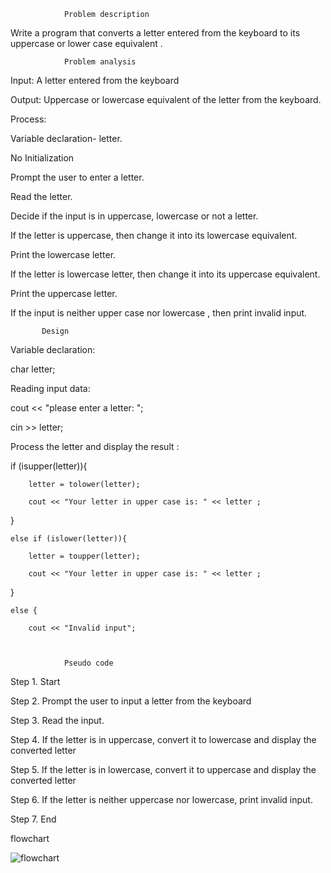                 Problem description   
 

Write a program that converts a letter entered from the keyboard to its uppercase 
or lower case equivalent . 
  
   

                Problem analysis 

Input: A letter entered from the keyboard   

Output: Uppercase or lowercase equivalent of the letter from the keyboard.    
     

Process:  

 Variable declaration- letter.  

No Initialization  

Prompt the user to enter a letter. 

Read the letter. 

Decide if the input is in uppercase, lowercase or not a letter. 

If the letter is uppercase, then change it into its lowercase equivalent.  

Print the lowercase letter. 

If the letter is lowercase letter, then change it into its uppercase equivalent. 

Print the uppercase letter. 

If the input is neither upper case nor lowercase , then print invalid input. 

           Design 

Variable declaration:  

char letter; 

Reading input data:  

cout << "please enter a letter:  "; 

cin >> letter; 

 

Process the letter and display the result : 

if (isupper(letter)){ 

        letter = tolower(letter); 

        cout << "Your letter in upper case is: " << letter ; 
 } 

    else if (islower(letter)){ 

        letter = toupper(letter); 

        cout << "Your letter in upper case is: " << letter ; 
 } 

    else { 

        cout << "Invalid input"; 

   

                Pseudo code  

Step 1. Start  

Step 2. Prompt the user to input a letter from the keyboard 

Step 3. Read the input. 

Step 4. If the letter is in uppercase, convert it to lowercase and display the converted letter  

Step 5. If the letter is in lowercase, convert it to uppercase and display the converted letter  

Step 6. If the letter is neither uppercase nor lowercase, print invalid input. 

Step 7. End 
  
 flowchart 

![flowchart](https://github.com/SWEG-2015EC-Batch/Codify/blob/main/ETS1113_15_PAUL_BEREKET/chapter%20two%20practical%20exercise/flowchart/case%20converter/Screenshot%202023-11-18%20112538.png)